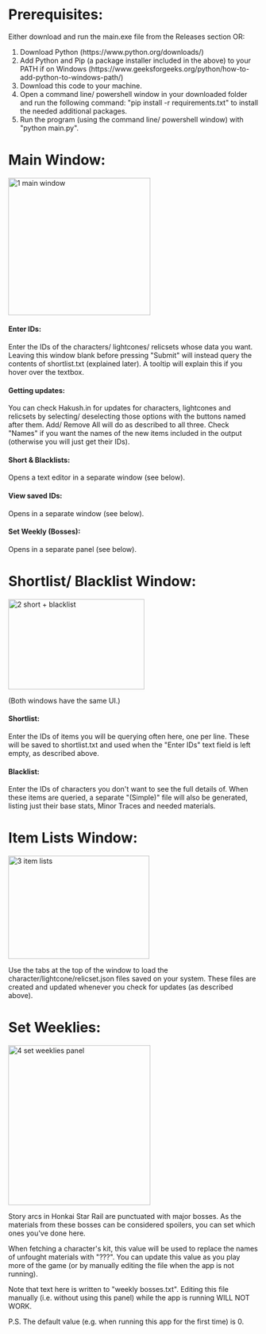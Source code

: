 <h1>Prerequisites:</h1>
Either download and run the main.exe file from the Releases section OR:
<ol>
  <li>Download Python (https://www.python.org/downloads/)</li>
  <li>Add Python and Pip (a package installer included in the above) to your PATH if on Windows (https://www.geeksforgeeks.org/python/how-to-add-python-to-windows-path/)</li>
  <li>Download this code to your machine.</li>
  <li>Open a command line/ powershell window in your downloaded folder and run the following command: "pip install -r requirements.txt" to install the needed additional packages.</li>
  <li>Run the program (using the command line/ powershell window) with "python main.py".</li>
</ol>

<h1>Main Window:</h1>
<img width="286" height="277" alt="1  main window" src="https://github.com/user-attachments/assets/5bf622bd-b2c1-4eac-a7e7-cb42a2d1604c" />
<br />
<h4>Enter IDs:</h4>
<p>Enter the IDs of the characters/ lightcones/ relicsets whose data you want. Leaving this window blank before pressing "Submit" will instead query the contents of shortlist.txt (explained later). A tooltip will explain this if you hover over the textbox.</p>
<h4>Getting updates:</h4>
<p>You can check Hakush.in for updates for characters, lightcones and relicsets by selecting/ deselecting those options with the buttons named after them. Add/ Remove All will do as described to all three. Check "Names" if you want the names of the new items included in the output (otherwise you will just get their IDs).</p>
<h4>Short & Blacklists:</h4>
<p>Opens a text editor in a separate window (see below).</p>
<h4>View saved IDs:</h4>
<p>Opens in a separate window (see below).</p>
<h4>Set Weekly (Bosses):</h4>
<p>Opens in a separate panel (see below).</p>

<h1>Shortlist/ Blacklist Window:</h1>
<img width="274" height="182" alt="2  short + blacklist" src="https://github.com/user-attachments/assets/b2ea46df-0820-4fbf-b17c-3cd106ba7476" />
<p>(Both windows have the same UI.)</p>
<h4>Shortlist:</h4>
<p>Enter the IDs of items you will be querying often here, one per line. These will be saved to shortlist.txt and used when the "Enter IDs" text field is left empty, as described above.</p>
<h4>Blacklist:</h4>
<p>Enter the IDs of characters you don't want to see the full details of. When these items are queried, a separate "(Simple)" file will also be generated, listing just their base stats, Minor Traces and needed materials.</p>

<h1>Item Lists Window:</h1>
<img width="284" height="208" alt="3  item lists" src="https://github.com/user-attachments/assets/4f8e578b-4281-4416-a311-8c5f29b3da30" />
<p>Use the tabs at the top of the window to load the character/lightcone/relicset.json files saved on your system. These files are created and updated whenever you check for updates (as described above).</p>

<h1>Set Weeklies:</h1>
<img width="286" height="322" alt="4  set weeklies panel" src="https://github.com/user-attachments/assets/40a1a1e8-7040-4b2f-bcb6-aa390bcf4ac0" />
<p>Story arcs in Honkai Star Rail are punctuated with major bosses. As the materials from these bosses can be considered spoilers, you can set which ones you've done here.</p>
<p>When fetching a character's kit, this value will be used to replace the names of unfought materials with "???". You can update this value as you play more of the game (or by manually editing the file when the app is not running).</p>
<p>Note that text here is written to "weekly bosses.txt". Editing this file manually (i.e. without using this panel) while the app is running WILL NOT WORK.</p>
<p>P.S. The default value (e.g. when running this app for the first time) is 0.</p>
